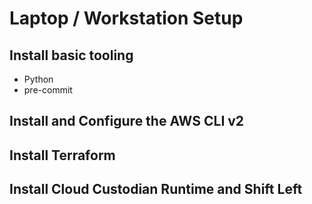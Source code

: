 
# Laptop / Workstation Setup

## Install basic tooling

- Python
- pre-commit


## Install and Configure the AWS CLI v2

## Install Terraform

## Install Cloud Custodian Runtime and Shift Left


